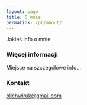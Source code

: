 ```yaml
---
layout: page
title: O mnie
permalink: /pl/about/
---
```


Jakieś info o mnie

### Więcej informacji

Miejsce na szczegółowe info...

### Kontakt

[olichwiruk@gmail.com](mailto:olichwiruk@gmail.com)
